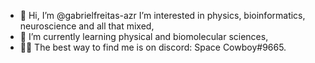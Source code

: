 - 👋 Hi, I’m @gabrielfreitas-azr I’m interested in physics, bioinformatics, neuroscience and all that mixed,
- 🧬 I’m currently learning physical and biomolecular sciences,
- 👨‍💻 The best way to find me is on discord: Space Cowboy#9665.

<!---
gabrielfreitas-azr/gabrielfreitas-azr is a ✨ special ✨ repository because its `README.md` (this file) appears on your GitHub profile.
You can click the Preview link to take a look at your changes.
--->
